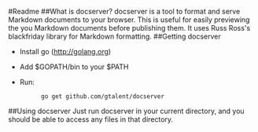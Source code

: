 #Readme
##What is docserver?
docserver is a tool to format and serve Markdown documents to your browser. This is useful for easily previewing the you Markdown documents before publishing them. It uses Russ Ross's blackfriday library for Markdown formatting.
##Getting docserver
* Install go (http://golang.org)
* Add $GOPATH/bin to your $PATH
* Run:

			go get github.com/gtalent/docserver

##Using docserver
Just run docserver in your current directory, and you should be able to access any files in that directory.

